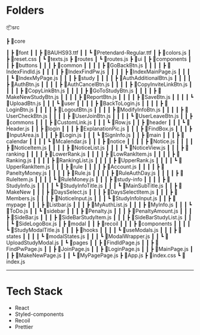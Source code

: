 # Folders
📦src


 ┣ 📂core
 
 
 ┃ ┣ 📂font
 ┃ ┃ ┣ 📜BAUHS93.ttf
 ┃ ┃ ┗ 📜Pretendard-Regular.ttf
 ┃ ┣ 📜colors.js
 ┃ ┣ 📜reset.css
 ┃ ┗ 📜texts.js
 ┣ 📂routes
 ┃ ┗ 📜routes.js
 ┣ 📂ui
 ┃ ┣ 📂components
 ┃ ┃ ┣ 📂buttons
 ┃ ┃ ┃ ┣ 📂common
 ┃ ┃ ┃ ┃ ┣ 📜GoBackBtn.js
 ┃ ┃ ┃ ┃ ┣ 📜IndexFindId.js
 ┃ ┃ ┃ ┃ ┣ 📜IndexFindPw.js
 ┃ ┃ ┃ ┃ ┣ 📜IndexMainPage.js
 ┃ ┃ ┃ ┃ ┗ 📜IndexMyPage.js
 ┃ ┃ ┃ ┣ 📂study
 ┃ ┃ ┃ ┃ ┣ 📜AuthAdditionalBtn.js
 ┃ ┃ ┃ ┃ ┣ 📜AuthBtn.js
 ┃ ┃ ┃ ┃ ┣ 📜AuthCancelBtn.js
 ┃ ┃ ┃ ┃ ┣ 📜CopyInviteLinkBtn.js
 ┃ ┃ ┃ ┃ ┣ 📜CopyLinkBtn.js
 ┃ ┃ ┃ ┃ ┣ 📜GoToStudyBtn.js
 ┃ ┃ ┃ ┃ ┣ 📜MakeNewStudyBtn.js
 ┃ ┃ ┃ ┃ ┣ 📜ReportBtn.js
 ┃ ┃ ┃ ┃ ┣ 📜SaveBtn.js
 ┃ ┃ ┃ ┃ ┗ 📜UploadBtn.js
 ┃ ┃ ┃ ┗ 📂user
 ┃ ┃ ┃ ┃ ┣ 📜BackToLogin.js
 ┃ ┃ ┃ ┃ ┣ 📜LoginBtn.js
 ┃ ┃ ┃ ┃ ┣ 📜LogoutBtn.js
 ┃ ┃ ┃ ┃ ┣ 📜ModifyInfoBtn.js
 ┃ ┃ ┃ ┃ ┣ 📜UserCheckBtn.js
 ┃ ┃ ┃ ┃ ┣ 📜UserJoinBtn.js
 ┃ ┃ ┃ ┃ ┗ 📜UserLeaveBtn.js
 ┃ ┃ ┣ 📂commons
 ┃ ┃ ┃ ┣ 📜CustomLink.js
 ┃ ┃ ┃ ┗ 📜Row.js
 ┃ ┃ ┣ 📂header
 ┃ ┃ ┃ ┗ 📜Header.js
 ┃ ┃ ┣ 📂login
 ┃ ┃ ┃ ┣ 📜ExplanationPic.js
 ┃ ┃ ┃ ┣ 📜FindBox.js
 ┃ ┃ ┃ ┣ 📜InputArea.js
 ┃ ┃ ┃ ┣ 📜Login.js
 ┃ ┃ ┃ ┗ 📜SignInfo.js
 ┃ ┃ ┣ 📂main
 ┃ ┃ ┃ ┣ 📂calendar
 ┃ ┃ ┃ ┃ ┗ 📜Mcalendar.js
 ┃ ┃ ┃ ┣ 📂notice
 ┃ ┃ ┃ ┃ ┣ 📜Notice.js
 ┃ ┃ ┃ ┃ ┣ 📜NoticeItem.js
 ┃ ┃ ┃ ┃ ┣ 📜NoticeList.js
 ┃ ┃ ┃ ┃ ┗ 📜NoticeView.js
 ┃ ┃ ┃ ┣ 📂ranking
 ┃ ┃ ┃ ┃ ┣ 📜LowerRank.js
 ┃ ┃ ┃ ┃ ┣ 📜LowRankItem.js
 ┃ ┃ ┃ ┃ ┣ 📜Ranking.js
 ┃ ┃ ┃ ┃ ┣ 📜RankingList.js
 ┃ ┃ ┃ ┃ ┣ 📜UpperRank.js
 ┃ ┃ ┃ ┃ ┗ 📜UpperRankItem.js
 ┃ ┃ ┃ ┣ 📂rule
 ┃ ┃ ┃ ┃ ┣ 📜Account.js
 ┃ ┃ ┃ ┃ ┣ 📜PaneltyMoney.js
 ┃ ┃ ┃ ┃ ┣ 📜Rule.js
 ┃ ┃ ┃ ┃ ┣ 📜RuleAuthDay.js
 ┃ ┃ ┃ ┃ ┣ 📜RuleItem.js
 ┃ ┃ ┃ ┃ ┗ 📜RuleMoney.js
 ┃ ┃ ┃ ┣ 📂study-info
 ┃ ┃ ┃ ┃ ┣ 📜StudyInfo.js
 ┃ ┃ ┃ ┃ ┗ 📜StudyInfoTitle.js
 ┃ ┃ ┃ ┗ 📜MainSubTitle.js
 ┃ ┃ ┣ 📂MakeNew
 ┃ ┃ ┃ ┣ 📜DaysSelect.js
 ┃ ┃ ┃ ┣ 📜DaysSelectItem.js
 ┃ ┃ ┃ ┣ 📜Members.js
 ┃ ┃ ┃ ┣ 📜NoticeInput.js
 ┃ ┃ ┃ ┗ 📜StudyInfoInput.js
 ┃ ┃ ┣ 📂mypage
 ┃ ┃ ┃ ┣ 📜Listbar.js
 ┃ ┃ ┃ ┣ 📜MyAuthList.js
 ┃ ┃ ┃ ┣ 📜MyInfo.js
 ┃ ┃ ┃ ┗ 📜ToDo.js
 ┃ ┃ ┗ 📂sidebar
 ┃ ┃ ┃ ┣ 📜Penalty.js
 ┃ ┃ ┃ ┣ 📜PenaltyAmount.js
 ┃ ┃ ┃ ┣ 📜SideBar.js
 ┃ ┃ ┃ ┣ 📜SideBarStudyItem.js
 ┃ ┃ ┃ ┣ 📜SideBarStudyList.js
 ┃ ┃ ┃ ┗ 📜SideLogoBox.js
 ┃ ┣ 📂modal
 ┃ ┃ ┣ 📂recoil
 ┃ ┃ ┃ ┣ 📂components
 ┃ ┃ ┃ ┃ ┗ 📜StudyModalTitle.js
 ┃ ┃ ┃ ┣ 📂hooks
 ┃ ┃ ┃ ┃ ┗ 📜useModals.js
 ┃ ┃ ┃ ┣ 📂states
 ┃ ┃ ┃ ┃ ┗ 📜modalStates.js
 ┃ ┃ ┃ ┗ 📜ModalWrapper.js
 ┃ ┃ ┗ 📜UploadStudyModal.js
 ┃ ┗ 📂pages
 ┃ ┃ ┣ 📜FindIdPage.js
 ┃ ┃ ┣ 📜FindPwPage.js
 ┃ ┃ ┣ 📜JoinPage.js
 ┃ ┃ ┣ 📜LoginPage.js
 ┃ ┃ ┣ 📜MainPage.js
 ┃ ┃ ┣ 📜MakeNewPage.js
 ┃ ┃ ┗ 📜MyPagePage.js
 ┣ 📜App.js
 ┣ 📜index.css
 ┗ 📜index.js
 
 ---
# Tech Stack
+ React
+ Styled-components
+ Recoil
+ Prettier
